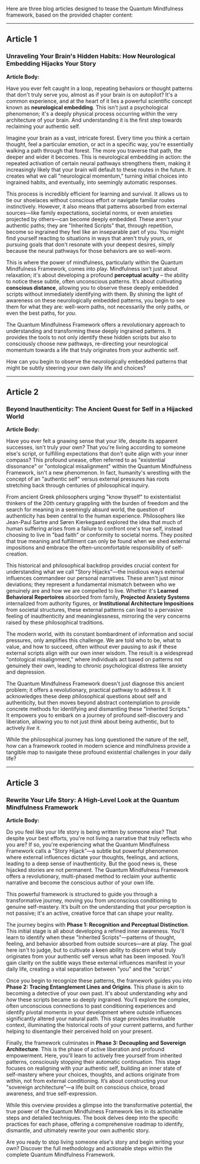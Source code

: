 Here are three blog articles designed to tease the Quantum Mindfulness framework, based on the provided chapter content:

---

## Article 1

###  Unraveling Your Brain's Hidden Habits: How Neurological Embedding Hijacks Your Story

**Article Body:**

Have you ever felt caught in a loop, repeating behaviors or thought patterns that don't truly serve you, almost as if your brain is on autopilot? It's a common experience, and at the heart of it lies a powerful scientific concept known as **neurological embedding**. This isn't just a psychological phenomenon; it's a deeply physical process occurring within the very architecture of your brain. And understanding it is the first step towards reclaiming your authentic self.

Imagine your brain as a vast, intricate forest. Every time you think a certain thought, feel a particular emotion, or act in a specific way, you're essentially walking a path through that forest. The more you traverse that path, the deeper and wider it becomes. This is neurological embedding in action: the repeated activation of certain neural pathways strengthens them, making it increasingly likely that your brain will default to these routes in the future. It creates what we call "neurological momentum," turning initial choices into ingrained habits, and eventually, into seemingly automatic responses.

This process is incredibly efficient for learning and survival. It allows us to tie our shoelaces without conscious effort or navigate familiar routes instinctively. However, it also means that patterns absorbed from external sources—like family expectations, societal norms, or even anxieties projected by others—can become deeply embedded. These aren't your authentic paths; they are "Inherited Scripts" that, through repetition, become so ingrained they feel like an inseparable part of you. You might find yourself reacting to situations in ways that aren't truly yours, or pursuing goals that don't resonate with your deepest desires, simply because the neural pathways for those behaviors are so well-worn.

This is where the power of mindfulness, particularly within the Quantum Mindfulness Framework, comes into play. Mindfulness isn't just about relaxation; it's about developing a profound **perceptual acuity** – the ability to notice these subtle, often unconscious patterns. It’s about cultivating **conscious distance**, allowing you to observe these deeply embedded scripts without immediately identifying with them. By shining the light of awareness on these neurologically embedded patterns, you begin to see them for what they are: well-worn paths, not necessarily the only paths, or even the best paths, for *you*.

The Quantum Mindfulness Framework offers a revolutionary approach to understanding and transforming these deeply ingrained patterns. It provides the tools to not only identify these hidden scripts but also to consciously choose new pathways, re-directing your neurological momentum towards a life that truly originates from your authentic self.

How can you begin to observe the neurologically embedded patterns that might be subtly steering your own daily life and choices?

---

## Article 2

###  Beyond Inauthenticity: The Ancient Quest for Self in a Hijacked World

**Article Body:**

Have you ever felt a gnawing sense that your life, despite its apparent successes, isn't truly your own? That you're living according to someone else's script, or fulfilling expectations that don't quite align with your inner compass? This profound unease, often referred to as "existential dissonance" or "ontological misalignment" within the Quantum Mindfulness Framework, isn't a new phenomenon. In fact, humanity's wrestling with the concept of an "authentic self" versus external pressures has roots stretching back through centuries of philosophical inquiry.

From ancient Greek philosophers urging "know thyself" to existentialist thinkers of the 20th century grappling with the burden of freedom and the search for meaning in a seemingly absurd world, the question of authenticity has been central to the human experience. Philosophers like Jean-Paul Sartre and Søren Kierkegaard explored the idea that much of human suffering arises from a failure to confront one's true self, instead choosing to live in "bad faith" or conformity to societal norms. They posited that true meaning and fulfillment can only be found when we shed external impositions and embrace the often-uncomfortable responsibility of self-creation.

This historical and philosophical backdrop provides crucial context for understanding what we call "Story Hijacks"—the insidious ways external influences commandeer our personal narratives. These aren't just minor deviations; they represent a fundamental mismatch between who we genuinely are and how we are compelled to live. Whether it's **Learned Behavioral Repertoires** absorbed from family, **Projected Anxiety Systems** internalized from authority figures, or **Institutional Architecture Impositions** from societal structures, these external patterns can lead to a pervasive feeling of inauthenticity and meaninglessness, mirroring the very concerns raised by these philosophical traditions.

The modern world, with its constant bombardment of information and social pressures, only amplifies this challenge. We are told who to be, what to value, and how to succeed, often without ever pausing to ask if these external scripts align with our own inner wisdom. The result is a widespread "ontological misalignment," where individuals act based on patterns not genuinely their own, leading to chronic psychological distress like anxiety and depression.

The Quantum Mindfulness Framework doesn't just diagnose this ancient problem; it offers a revolutionary, practical pathway to address it. It acknowledges these deep philosophical questions about self and authenticity, but then moves beyond abstract contemplation to provide concrete methods for identifying and dismantling these "Inherited Scripts." It empowers you to embark on a journey of profound self-discovery and liberation, allowing you to not just *think* about being authentic, but to actively *live* it.

While the philosophical journey has long questioned the nature of the self, how can a framework rooted in modern science and mindfulness provide a tangible map to navigate these profound existential challenges in your daily life?

---

## Article 3

###  Rewrite Your Life Story: A High-Level Look at the Quantum Mindfulness Framework

**Article Body:**

Do you feel like your life story is being written by someone else? That despite your best efforts, you're not living a narrative that truly reflects who you are? If so, you're experiencing what the Quantum Mindfulness Framework calls a "Story Hijack"—a subtle but powerful phenomenon where external influences dictate your thoughts, feelings, and actions, leading to a deep sense of inauthenticity. But the good news is, these hijacked stories are not permanent. The Quantum Mindfulness Framework offers a revolutionary, multi-phased method to reclaim your authentic narrative and become the conscious author of your own life.

This powerful framework is structured to guide you through a transformative journey, moving you from unconscious conditioning to genuine self-mastery. It’s built on the understanding that your perception is not passive; it's an active, creative force that can shape your reality.

The journey begins with **Phase 1: Recognition and Perceptual Distinction**. This initial stage is all about developing a refined inner awareness. You'll learn to identify when these "Inherited Scripts"—patterns of thought, feeling, and behavior absorbed from outside sources—are at play. The goal here isn't to judge, but to cultivate a keen ability to discern what truly originates from your authentic self versus what has been imposed. You’ll gain clarity on the subtle ways these external influences manifest in your daily life, creating a vital separation between "you" and the "script."

Once you begin to recognize these patterns, the framework guides you into **Phase 2: Tracing Entanglement Lines and Origins**. This phase is akin to becoming a detective of your own past. It's about understanding *why* and *how* these scripts became so deeply ingrained. You'll explore the complex, often unconscious connections to past conditioning experiences and identify pivotal moments in your development where outside influences significantly altered your natural path. This stage provides invaluable context, illuminating the historical roots of your current patterns, and further helping to disentangle their perceived hold on your present.

Finally, the framework culminates in **Phase 3: Decoupling and Sovereign Architecture**. This is the phase of active liberation and profound empowerment. Here, you'll learn to actively free yourself from inherited patterns, consciously stopping their automatic continuation. This stage focuses on realigning with your authentic self, building an inner state of self-mastery where your choices, thoughts, and actions originate from within, not from external conditioning. It’s about constructing your "sovereign architecture"—a life built on conscious choice, broad awareness, and true self-expression.

While this overview provides a glimpse into the transformative potential, the true power of the Quantum Mindfulness Framework lies in its actionable steps and detailed techniques. The book delves deep into the specific practices for each phase, offering a comprehensive roadmap to identify, dismantle, and ultimately rewrite your own authentic story.

Are you ready to stop living someone else's story and begin writing your own? Discover the full methodology and actionable steps within the complete Quantum Mindfulness Framework.